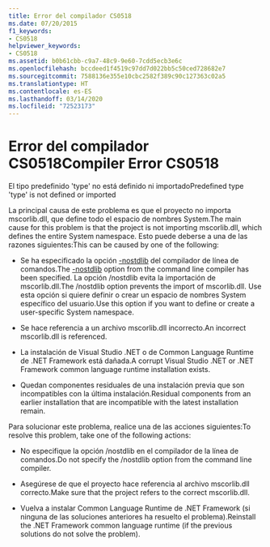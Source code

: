 ```yaml
---
title: Error del compilador CS0518
ms.date: 07/20/2015
f1_keywords:
- CS0518
helpviewer_keywords:
- CS0518
ms.assetid: b0b61cbb-c9a7-48c9-9e60-7cdd5ecb3e6c
ms.openlocfilehash: bccdeed1f4519c97dd7d022bb5c50ced728682e7
ms.sourcegitcommit: 7588136e355e10cbc2582f389c90c127363c02a5
ms.translationtype: HT
ms.contentlocale: es-ES
ms.lasthandoff: 03/14/2020
ms.locfileid: "72523173"
---
```

# <a name="compiler-error-cs0518"></a><span data-ttu-id="abb5e-102">Error del compilador CS0518</span><span class="sxs-lookup"><span data-stu-id="abb5e-102">Compiler Error CS0518</span></span>
<span data-ttu-id="abb5e-103">El tipo predefinido 'type' no está definido ni importado</span><span class="sxs-lookup"><span data-stu-id="abb5e-103">Predefined type 'type' is not defined or imported</span></span>  
  
 <span data-ttu-id="abb5e-104">La principal causa de este problema es que el proyecto no importa mscorlib.dll, que define todo el espacio de nombres System.</span><span class="sxs-lookup"><span data-stu-id="abb5e-104">The main cause for this problem is that the project is not importing mscorlib.dll, which defines the entire System namespace.</span></span> <span data-ttu-id="abb5e-105">Esto puede deberse a una de las razones siguientes:</span><span class="sxs-lookup"><span data-stu-id="abb5e-105">This can be caused by one of the following:</span></span>  
  
- <span data-ttu-id="abb5e-106">Se ha especificado la opción [-nostdlib](../compiler-options/nostdlib-compiler-option.md) del compilador de línea de comandos.</span><span class="sxs-lookup"><span data-stu-id="abb5e-106">The [-nostdlib](../compiler-options/nostdlib-compiler-option.md) option from the command line compiler has been specified.</span></span> <span data-ttu-id="abb5e-107">La opción /nostdlib evita la importación de mscorlib.dll.</span><span class="sxs-lookup"><span data-stu-id="abb5e-107">The /nostdlib option prevents the import of mscorlib.dll.</span></span> <span data-ttu-id="abb5e-108">Use esta opción si quiere definir o crear un espacio de nombres System específico del usuario.</span><span class="sxs-lookup"><span data-stu-id="abb5e-108">Use this option if you want to define or create a user-specific System namespace.</span></span>  
  
- <span data-ttu-id="abb5e-109">Se hace referencia a un archivo mscorlib.dll incorrecto.</span><span class="sxs-lookup"><span data-stu-id="abb5e-109">An incorrect mscorlib.dll is referenced.</span></span>  
  
- <span data-ttu-id="abb5e-110">La instalación de Visual Studio .NET o de Common Language Runtime de .NET Framework está dañada.</span><span class="sxs-lookup"><span data-stu-id="abb5e-110">A corrupt Visual Studio .NET or .NET Framework common language runtime installation exists.</span></span>  
  
- <span data-ttu-id="abb5e-111">Quedan componentes residuales de una instalación previa que son incompatibles con la última instalación.</span><span class="sxs-lookup"><span data-stu-id="abb5e-111">Residual components from an earlier installation that are incompatible with the latest installation remain.</span></span>  
  
 <span data-ttu-id="abb5e-112">Para solucionar este problema, realice una de las acciones siguientes:</span><span class="sxs-lookup"><span data-stu-id="abb5e-112">To resolve this problem, take one of the following actions:</span></span>  
  
- <span data-ttu-id="abb5e-113">No especifique la opción /nostdlib en el compilador de la línea de comandos.</span><span class="sxs-lookup"><span data-stu-id="abb5e-113">Do not specify the /nostdlib option from the command line compiler.</span></span>  
  
- <span data-ttu-id="abb5e-114">Asegúrese de que el proyecto hace referencia al archivo mscorlib.dll correcto.</span><span class="sxs-lookup"><span data-stu-id="abb5e-114">Make sure that the project refers to the correct mscorlib.dll.</span></span>  
  
- <span data-ttu-id="abb5e-115">Vuelva a instalar Common Language Runtime de .NET Framework (si ninguna de las soluciones anteriores ha resuelto el problema).</span><span class="sxs-lookup"><span data-stu-id="abb5e-115">Reinstall the .NET Framework common language runtime (if the previous solutions do not solve the problem).</span></span>
